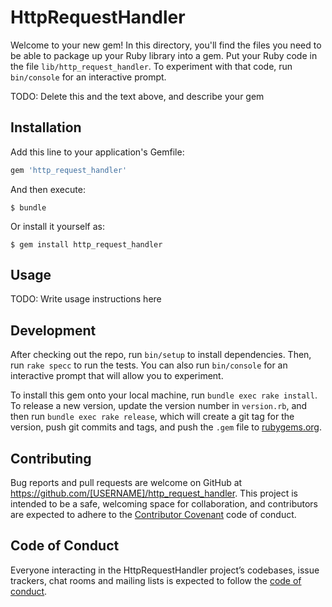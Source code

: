 # HttpRequestHandler

Welcome to your new gem! In this directory, you'll find the files you need to be able to package up your Ruby library into a gem. Put your Ruby code in the file `lib/http_request_handler`. To experiment with that code, run `bin/console` for an interactive prompt.

TODO: Delete this and the text above, and describe your gem

## Installation

Add this line to your application's Gemfile:

```ruby
gem 'http_request_handler'
```

And then execute:

    $ bundle

Or install it yourself as:

    $ gem install http_request_handler

## Usage

TODO: Write usage instructions here

## Development

After checking out the repo, run `bin/setup` to install dependencies. Then, run `rake specc` to run the tests. You can also run `bin/console` for an interactive prompt that will allow you to experiment.

To install this gem onto your local machine, run `bundle exec rake install`. To release a new version, update the version number in `version.rb`, and then run `bundle exec rake release`, which will create a git tag for the version, push git commits and tags, and push the `.gem` file to [rubygems.org](https://rubygems.org).

## Contributing

Bug reports and pull requests are welcome on GitHub at https://github.com/[USERNAME]/http_request_handler. This project is intended to be a safe, welcoming space for collaboration, and contributors are expected to adhere to the [Contributor Covenant](http://contributor-covenant.org) code of conduct.

## Code of Conduct

Everyone interacting in the HttpRequestHandler project’s codebases, issue trackers, chat rooms and mailing lists is expected to follow the [code of conduct](https://github.com/[USERNAME]/http_request_handler/blob/master/CODE_OF_CONDUCT.md).
